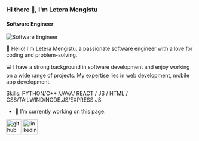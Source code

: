 ### Hi there 👋, I'm Letera Mengistu
#### Software Engineer
![Software Engineer](https://unsplash.com/photos/black-laptop-computer-turned-on-on-table-vpOeXr5wmR4?utm_content=creditShareLink&utm_medium=referral&utm_source=unsplash)

👋 Hello! I'm Letera Mengistu, a passionate software engineer with a love for coding and problem-solving. 

💻 I have a strong background in software development and enjoy working on a wide range of projects. My expertise lies in web development, mobile app development.

Skills: PYTHON/C++ /JAVA/ REACT / JS / HTML / CSS/TAILWIND/NODE.JS/EXPRESS.JS

- 🔭 I’m currently working on this page. 


[<img src='https://cdn.jsdelivr.net/npm/simple-icons@3.0.1/icons/github.svg' alt='github' height='40'>](https://github.com/lytiman)  [<img src='https://cdn.jsdelivr.net/npm/simple-icons@3.0.1/icons/linkedin.svg' alt='linkedin' height='40'>](https://www.linkedin.com/in/letera-mengistu-9a3ab3297//)  

